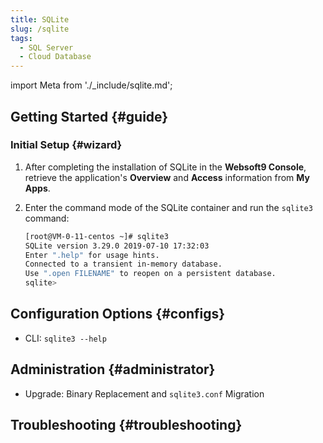 ```yaml
---
title: SQLite
slug: /sqlite
tags:
  - SQL Server
  - Cloud Database
---
```


import Meta from './\_include/sqlite.md';

<Meta name="meta" />

## Getting Started {#guide}

### Initial Setup {#wizard}

1. After completing the installation of SQLite in the **Websoft9 Console**, retrieve the application's **Overview** and **Access** information from **My Apps**.

2. Enter the command mode of the SQLite container and run the `sqlite3` command:
   ```bash
   [root@VM-0-11-centos ~]# sqlite3
   SQLite version 3.29.0 2019-07-10 17:32:03
   Enter ".help" for usage hints.
   Connected to a transient in-memory database.
   Use ".open FILENAME" to reopen on a persistent database.
   sqlite>
   ```

## Configuration Options {#configs}

- CLI: `sqlite3 --help`

## Administration {#administrator}

- Upgrade: Binary Replacement and `sqlite3.conf` Migration

## Troubleshooting {#troubleshooting}
